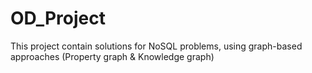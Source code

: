 # OD_Project
 This project contain solutions for NoSQL problems, using graph-based approaches (Property graph & Knowledge graph)
